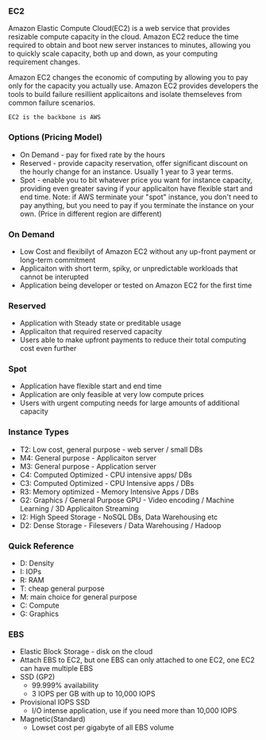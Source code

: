 ### EC2
Amazon Elastic Compute Cloud(EC2) is a web service that provides resizable compute capacity in the cloud. Amazon EC2 reduce the time required to obtain and boot new server instances to minutes, allowing you to quickly scale capacity, both up and down, as your computing requirement changes.

Amazon EC2 changes the economic of computing by allowing you to pay only for the capacity you actually use. Amazon EC2 provides developers the tools to build failure resillient applicaitons and isolate themseleves from common failure scenarios. 

```
EC2 is the backbone is AWS
```

### Options (Pricing Model)
* On Demand - pay for fixed rate by the hours
* Reserved - provide capacity reservation, offer significant discount on the hourly change for an instance. Usually 1 year to 3 year terms. 
* Spot - enable you to bit whatever price you want for instance capacity, providing even greater saving if your applicaiton have flexible start and end time. Note: if AWS terminate your "spot" instance, you don't need to pay anything, but you need to pay if you terminate the instance on your own. (Price in different region are different)

### On Demand
* Low Cost and flexibilyt of Amazon EC2 without any up-front payment or long-term commitment
* Applicaiton with short term, spiky, or unpredictable workloads that cannot be interupted
* Application being developer or tested on Amazon EC2 for the first time

### Reserved
* Application with Steady state or preditable usage
* Applicaiton that required reserved capacity
* Users able to make upfront payments to reduce their total computing cost even further

### Spot
* Application have flexible start and end time
* Application are only feasible at very low compute prices
* Users with urgent computing needs for large amounts of additional capacity

### Instance Types
* T2: Low cost, general purpose - web server / small DBs
* M4: General purpose - Applicaiton server
* M3: General purpose - Application server
* C4: Computed Optimized - CPU intensive apps/ DBs
* C3: Computed Optimized - CPU Intensive apps / DBs
* R3: Memory optimized - Memory Intensive Apps / DBs
* G2: Graphics / General Purpose GPU - Video encoding / Machine Learning / 3D Applicaiton Streaming
* I2: High Speed Storage  - NoSQL DBs, Data Warehousing etc
* D2: Dense Storage - Filesevers / Data Warehousing / Hadoop

### Quick Reference
* D: Density
* I: IOPs
* R: RAM
* T: cheap general purpose
* M: main choice for general purpose
* C: Compute
* G: Graphics

### EBS
* Elastic Block Storage - disk on the cloud
* Attach EBS to EC2, but one EBS can only attached to one EC2, one EC2 can have multiple EBS
* SSD (GP2)
  * 99.999% availability
  * 3 IOPS per GB with up to 10,000 IOPS 
* Provisional IOPS SSD
  * I/O intense application, use if you need more than 10,000 IOPS
* Magnetic(Standard)
  * Lowset cost per gigabyte of all EBS volume